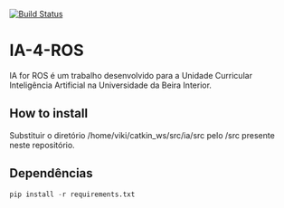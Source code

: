 [![Build Status](https://dev.azure.com/dario-santos/IA-4-ROS/_apis/build/status/dario-santos.IA-4-ROS?branchName=master)](https://dev.azure.com/dario-santos/IA-4-ROS/_build/latest?definitionId=4&branchName=master)

# IA-4-ROS
IA for ROS é um trabalho desenvolvido para a Unidade Curricular Inteligência Artificial na Universidade da Beira Interior.

## How to install

Substituir o diretório /home/viki/catkin_ws/src/ia/src pelo /src presente neste repositório.


## Dependências

```python
pip install -r requirements.txt
```

